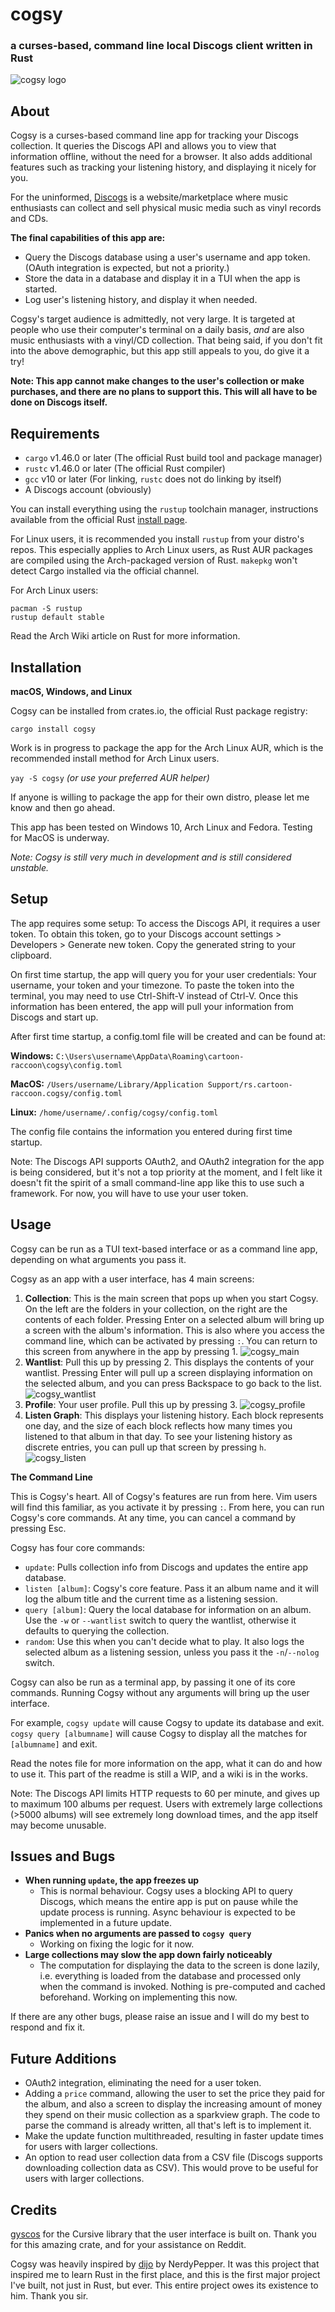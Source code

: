 # cogsy
### a curses-based, command line local Discogs client written in Rust
![cogsy logo](images/cogsy_logo.png)

## About
Cogsy is a curses-based command line app for tracking your Discogs collection. It queries the Discogs API and allows you to view that information offline, without the need for a browser. It also adds additional features such as tracking your listening history, and displaying it nicely for you.

For the uninformed, [Discogs](https://www.discogs.com) is a website/marketplace where music enthusiasts can collect and sell physical music media such as vinyl records and CDs.

**The final capabilities of this app are:**
- Query the Discogs database using a user's username and app token. (OAuth integration is expected, but not a priority.)
- Store the data in a database and display it in a TUI when the app is started.
- Log user's listening history, and display it when needed.

Cogsy's target audience is admittedly, not very large. It is targeted at people who use their computer's terminal on a daily basis, _and_ are also music enthusiasts with a vinyl/CD collection. That being said, if you don't fit into the above demographic, but this app still appeals to you, do give it a try!

**Note: This app cannot make changes to the user's collection or make purchases, and there are no plans to support this. This will all have to be done on Discogs itself.**

## Requirements
- `cargo` v1.46.0 or later (The official Rust build tool and package manager)
- `rustc` v1.46.0 or later (The official Rust compiler)
- `gcc` v10 or later (For linking, `rustc` does not do linking by itself)
- A Discogs account (obviously)

You can install everything using the `rustup` toolchain manager, instructions available from the official Rust [install page](https://www.rust-lang.org/tools/install). 

For Linux users, it is recommended you install `rustup` from your distro's repos. This especially applies to Arch Linux users, as Rust AUR packages are compiled using the Arch-packaged version of Rust. `makepkg` won't detect Cargo installed via the official channel.

For Arch Linux users:
```
pacman -S rustup
rustup default stable
```
Read the Arch Wiki article on Rust for more information.

## Installation
**macOS, Windows, and Linux**

Cogsy can be installed from crates.io, the official Rust package registry:

`cargo install cogsy`

Work is in progress to package the app for the Arch Linux AUR, which is the recommended install method for Arch Linux users.

`yay -S cogsy` _(or use your preferred AUR helper)_

If anyone is willing to package the app for their own distro, please let me know and then go ahead.

This app has been tested on Windows 10, Arch Linux and Fedora. Testing for MacOS is underway.

_Note: Cogsy is still very much in development and is still considered unstable._

## Setup
The app requires some setup: To access the Discogs API, it requires a user token. To obtain this token, go to your Discogs account settings > Developers > Generate new token. Copy the generated string to your clipboard.

On first time startup, the app will query you for your user credentials: Your username, your token and your timezone. To paste the token into the terminal, you may need to use Ctrl-Shift-V instead of Ctrl-V. Once this information has been entered, the app will pull your information from Discogs and start up.

After first time startup, a config.toml file will be created and can be found at:

**Windows:**
`C:\Users\username\AppData\Roaming\cartoon-raccoon\cogsy\config.toml`

**MacOS:**
`/Users/username/Library/Application Support/rs.cartoon-raccoon.cogsy/config.toml`

**Linux:**
`/home/username/.config/cogsy/config.toml`

The config file contains the information you entered during first time startup.

Note: The Discogs API supports OAuth2, and OAuth2 integration for the app is being considered, but it's not a top priority at the moment, and I felt like it doesn't fit the spirit of a small command-line app like this to use such a framework. For now, you will have to use your user token.

## Usage
Cogsy can be run as a TUI text-based interface or as a command line app, depending on what arguments you pass it.

Cogsy as an app with a user interface, has 4 main screens:
1. **Collection**: 
This is the main screen that pops up when you start Cogsy. On the left are the folders in your collection, on the right are the contents of each folder. Pressing Enter on a selected album will bring up a screen with the album's information. This is also where you access the command line, which can be activated by pressing `:`. You can return to this screen from anywhere in the app by pressing 1.
![cogsy_main](images/screenshots/cogsy_main.png)
2. **Wantlist**: Pull this up by pressing 2. This displays the contents of your wantlist. Pressing Enter will pull up a screen displaying information on the selected album, and you can press Backspace to go back to the list.
![cogsy_wantlist](images/screenshots/cogsy_wantlist.png)
3. **Profile**: Your user profile. Pull this up by pressing 3.
![cogsy_profile](images/screenshots/cogsy_profile.png)
4. **Listen Graph**: This displays your listening history. Each block represents one day, and the size of each block reflects how many times you listened to that album in that day. To see your listening history as discrete entries, you can pull up that screen by pressing `h`.
![cogsy_listen](images/screenshots/cogsy_listen.png)

**The Command Line**

This is Cogsy's heart. All of Cogsy's features are run from here. Vim users will find this familiar, as you activate it by pressing `:`. From here, you can run Cogsy's core commands. At any time, you can cancel a command by pressing Esc.

Cogsy has four core commands:
- `update`: Pulls collection info from Discogs and updates the entire app database.
- `listen [album]`: Cogsy's core feature. Pass it an album name and it will log the album title and the current time as a listening session.
- `query [album]`: Query the local database for information on an album. Use the `-w` or `--wantlist` switch to query the wantlist, otherwise it defaults to querying the collection.
- `random`: Use this when you can't decide what to play. It also logs the selected album as a listening session, unless you pass it the `-n`/`--nolog` switch.

Cogsy can also be run as a terminal app, by passing it one of its core commands. Running Cogsy without any arguments will bring up the user interface.

For example, `cogsy update` will cause Cogsy to update its database and exit. `cogsy query [albumname]` will cause Cogsy to display all the matches for `[albumname]` and exit.

Read the notes file for more information on the app, what it can do and how to use it. This part of the readme is still a WIP, and a wiki is in the works.

Note: The Discogs API limits HTTP requests to 60 per minute, and gives up to maximum 100 albums per request. Users with extremely large collections (>5000 albums) will see extremely long download times, and the app itself may become unusable.

## Issues and Bugs
- **When running `update`, the app freezes up**
    - This is normal behaviour. Cogsy uses a blocking API to query Discogs, which means the entire app is put on pause while the update process is running.
Async behaviour is expected to be implemented in a future update.
- **Panics when no arguments are passed to `cogsy query`** 
    - Working on fixing the logic for it now.
- **Large collections may slow the app down fairly noticeably**
    - The computation for displaying the data to the screen is done lazily, i.e. everything is loaded from the database and processed only when the command is invoked. Nothing is pre-computed and cached beforehand. Working on implementing this now.

If there are any other bugs, please raise an issue and I will do my best to respond and fix it.

## Future Additions
- OAuth2 integration, eliminating the need for a user token.
- Adding a `price` command, allowing the user to set the price they paid for the album, and also a screen to display the increasing amount of money they spend on their music collection as a sparkview graph. The code to parse the command is already written, all that's left is to implement it.
- Make the update function multithreaded, resulting in faster update times for users with larger collections.
- An option to read user collection data from a CSV file (Discogs supports downloading collection data as CSV). This would prove to be useful for users with larger collections.

## Credits
[gyscos](https://github.com/gyscos) for the Cursive library that the user interface is built on. Thank you for this amazing crate, and for your assistance on Reddit.

Cogsy was heavily inspired by [dijo](https://github.com/NerdyPepper/dijo) by NerdyPepper. It was this project that inspired me to learn Rust in the first place, and this is the first major project I've built, not just in Rust, but ever. This entire project owes its existence to him. Thank you sir.
